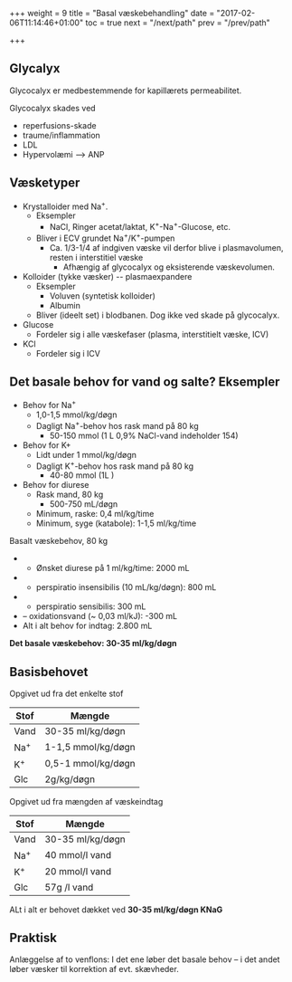 +++
weight = 9
title = "Basal væskebehandling"
date = "2017-02-06T11:14:46+01:00"
toc = true
next = "/next/path"
prev = "/prev/path"

+++

## Glycalyx

Glycocalyx er medbestemmende for kapillærets permeabilitet.

Glycocalyx skades ved

- reperfusions-skade
- traume/inflammation
- LDL
- Hypervolæmi --> ANP

## Væsketyper

- Krystalloider med Na<sup>+</sup>.
    - Eksempler
        - NaCl, Ringer acetat/laktat, K<sup>+</sup>-Na<sup>+</sup>-Glucose, etc.
    - Bliver i ECV grundet Na<sup>+</sup>/K<sup>+</sup>-pumpen
        - Ca. 1/3-1/4 af indgiven væske vil derfor blive i plasmavolumen, resten i interstitiel væske
            - Afhængig af glycocalyx og eksisterende væskevolumen.
- Kolloider (tykke væsker) -- plasmaexpandere
    - Eksempler
        - Voluven (syntetisk kolloider)
        - Albumin
    - Bliver (ideelt set) i blodbanen. Dog ikke ved skade på glycocalyx.
- Glucose
    - Fordeler sig i alle væskefaser (plasma, interstitielt væske, ICV)
- KCl
    - Fordeler sig i ICV

## Det basale behov for vand og salte? Eksempler


- Behov for Na<sup>+</sup>
    - 1,0-1,5 mmol/kg/døgn
    - Dagligt Na<sup>+</sup>-behov hos rask mand på 80 kg
        - 50-150 mmol (1 L 0,9% NaCl-vand indeholder 154)
- Behov for K+
    - Lidt under 1 mmol/kg/døgn
    - Dagligt K<sup>+</sup>-behov hos rask mand på 80 kg
        - 40-80 mmol (1L )
- Behov for diurese
    - Rask mand, 80 kg
        - 500-750 mL/døgn
    - Minimum, raske: 0,4 ml/kg/time
    - Minimum, syge (katabole): 1-1,5 ml/kg/time

Basalt væskebehov, 80 kg

- + Ønsket diurese på 1 ml/kg/time: 2000 mL
- + perspiratio insensibilis (10 mL/kg/døgn): 800 mL
- + perspiratio sensibilis: 300 mL
- – oxidationsvand (~ 0,03 ml/kJ): -300 mL
- Alt i alt behov for indtag: 2.800 mL

**Det basale væskebehov: 30-35 ml/kg/døgn**

## Basisbehovet

Opgivet ud fra det enkelte stof

| Stof | Mængde |
|------|------------------ |
| Vand | 30-35 ml/kg/døgn |
| Na<sup>+</sup> | 1-1,5 mmol/kg/døgn |
| K<sup>+</sup> | 0,5-1 mmol/kg/døgn |
| Glc | 2g/kg/døgn |

Opgivet ud fra mængden af væskeindtag

| Stof | Mængde |
|------|------------------ |
| Vand | 30-35 ml/kg/døgn |
| Na<sup>+</sup> | 40 mmol/l vand |
| K<sup>+</sup> | 20 mmol/l vand |
| Glc | 57g /l vand |

ALt i alt er behovet dækket ved **30-35 ml/kg/døgn KNaG**

## Praktisk

Anlæggelse af to venflons: I det ene løber det basale behov – i det andet løber væsker til korrektion af evt. skævheder.
